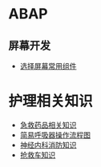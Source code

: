 # ABAP

## 屏幕开发

- [选择屏幕常用组件](/ABAP/屏幕开发/选择屏幕常用组件.md)

# 护理相关知识

- [急救药品相关知识](/护理相关知识/急救药品相关知识.md)
- [简易呼吸器操作流程图](/护理相关知识/简易呼吸器操作流程图.md)
- [神经内科消防知识](/护理相关知识/神经内科消防知识.md)
- [抢救车知识](/护理相关知识/抢救车知识.md)

<!-- tabs:start -->
<!-- dashboard: { numTabContent: 4, metadataUrl: "custom/metadata1" } -->
<!-- tabs:end -->

<!-- tabs:start -->
<!-- dashboard: { numTabContent: 4, metadataUrl: "custom/metadata" } -->
<!-- tabs:end -->